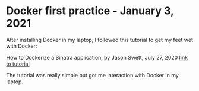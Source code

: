 # Docker first practice - January 3, 2021

After installing Docker in my laptop, I followed this tutorial to get my feet wet with Docker: 

How to Dockerize a Sinatra application, by Jason Swett, July 27, 2020
[link to tutorial](https://www.codewithjason.com/dockerize-sinatra-application/)

The tutorial was really simple but got me interaction with Docker in my laptop.